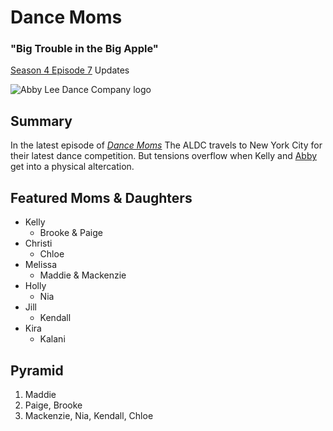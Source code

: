 # Dance Moms
### "Big Trouble in the Big Apple"

[Season 4 Episode 7](https://www.youtube.com/watch?v=GyfVIRsPzD8) Updates

![Abby Lee Dance Company logo](https://static.wikia.nocookie.net/shake-it-up-fanon/images/8/8c/ALDClogo.jpg/revision/latest/scale-to-width-down/180?cb=20140811224232)

## Summary 

In the latest episode of [_Dance Moms_](https://www.mylifetime.com/shows/dance-moms) The ALDC travels to New York City for their latest dance competition. But tensions overflow when Kelly and [Abby](https://www.instagram.com/therealabbylee/?hl=en) get into a physical altercation.

## Featured Moms & Daughters
* Kelly
   * Brooke & Paige
* Christi
    * Chloe
* Melissa
    * Maddie & Mackenzie
* Holly
    * Nia
* Jill
    * Kendall
* Kira
    * Kalani

## Pyramid
1. Maddie
2. Paige, Brooke
3. Mackenzie, Nia, Kendall, Chloe

